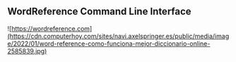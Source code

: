 ## WordReference Command Line Interface

![https://wordreference.com](https://cdn.computerhoy.com/sites/navi.axelspringer.es/public/media/image/2022/01/word-reference-como-funciona-mejor-diccionario-online-2585839.jpg)

